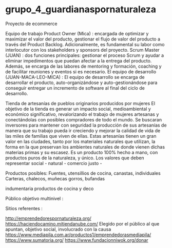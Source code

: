 # grupo_4_guardianaspornaturaleza
Proyecto de ecommerce 

Equipo de trabajo 
Product Owner (Mica) : encargada de optimizar y maximizar el valor del producto, gestionar el flujo de valor del producto a través del Product Backlog. Adicionalmente, es fundamental su labor como interlocutor con los stakeholders y sponsors del proyecto.
Scrum Master (JUAN) : dos funciones principales: gestionar el proceso Scrum y ayudar a eliminar impedimentos que puedan afectar a la entrega del producto. Además, se encarga de las labores de mentoring y formación, coaching y de facilitar reuniones y eventos si es necesario.
El equipo de desarrollo  (JUAN-MACA-LEO-MICA) : El equipo de desarrollo se encarga de desarrollar el producto, auto-organizándose y auto-gestionándose para conseguir entregar un incremento de software al final del ciclo de desarrollo.

Tienda de artesanías de pueblos originarios producidos por mujeres
El objetivo de la tienda es generar un impacto social, medioambiental y económico significativo, revalorizando el trabajo de mujeres artesanas y conectándolas con posibles compradores de todo el mundo. Se buscaran inversores para mantener con seguridad la producción de sus artesanías de manera que su trabajo pueda ir creciendo y mejorar la calidad de vida de las miles de familias que viven de ellas.
Estas artesanías tienen un gran valor en las ciudades, tanto por los materiales naturales que utilizan, 
la forma en la que preservan los ambientes naturales de donde vienen dichas materias primas y su escasez. 
Es un producto 100% hecho a mano, con productos puros de la naturaleza, y único. 
Los valores que deben representar social - natural - comercio justo - 

Productos posibles: 
Fuentes, utensillios de cocina, canastas, individuales 
Carteras, chalecos, 
muñecas 
gorros, bufandas 

indumentaria
productos de cocina y deco 



Público objetivo multinivel : 

Sitios referentes : 

http://emprendedorespornaturaleza.org/ 
https://haciendocamino.mitiendanube.com/ Elegido por el público al que apuntan, objetivo social, involucrado con la causa 
https://www.mediapila.com.ar/productos1/emprendedorasmediapila/
https://www.sumatoria.org/
https://www.fundacionniwok.org/donar

